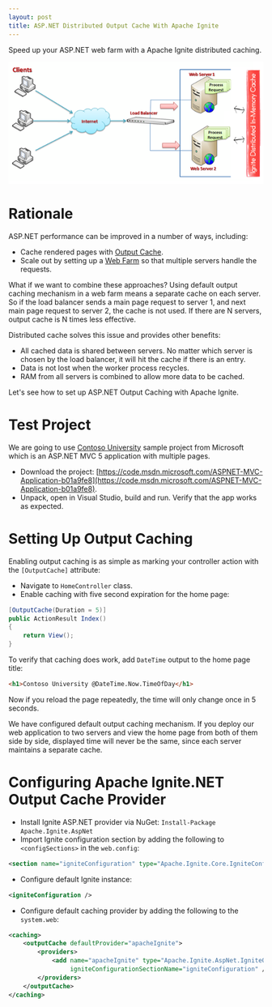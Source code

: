 ```yaml
---
layout: post
title: ASP.NET Distributed Output Cache With Apache Ignite
---
```


Speed up your ASP.NET web farm with a Apache Ignite distributed caching.

![ASP.NET Web Farm with Apache Ignite caching](../images/AspNet/web-farm.png)

# Rationale

ASP.NET performance can be improved in a number of ways, including:

* Cache rendered pages with [Output Cache](https://msdn.microsoft.com/en-us/library/ms178597.aspx).
* Scale out by setting up a [Web Farm](https://technet.microsoft.com/en-us/library/jj129543(v=ws.11).aspx) so that multiple servers handle the requests.

What if we want to combine these approaches? Using default output caching mechanism in a web farm means a separate cache on each server.
So if the load balancer sends a main page request to server 1, and next main page request to server 2, the cache is not used.
If there are N servers, output cache is N times less effective.

Distributed cache solves this issue and provides other benefits:

* All cached data is shared between servers. No matter which server is chosen by the load balancer, it will hit the cache if there is an entry.
* Data is not lost when the worker process recycles.
* RAM from all servers is combined to allow more data to be cached.

Let's see how to set up ASP.NET Output Caching with Apache Ignite.

# Test Project

We are going to use [Contoso University](https://code.msdn.microsoft.com/ASPNET-MVC-Application-b01a9fe8)
sample project from Microsoft which is an ASP.NET MVC 5 application with multiple pages.

* Download the project: [https://code.msdn.microsoft.com/ASPNET-MVC-Application-b01a9fe8](https://code.msdn.microsoft.com/ASPNET-MVC-Application-b01a9fe8).
* Unpack, open in Visual Studio, build and run. Verify that the app works as expected.

# Setting Up Output Caching

Enabling output caching is as simple as marking your controller action with the `[OutputCache]` attribute:

* Navigate to `HomeController` class.
* Enable caching with five second expiration for the home page:

```cs
[OutputCache(Duration = 5)]
public ActionResult Index()
{
    return View();
}
```

To verify that caching does work, add `DateTime` output to the home page title:

```html
<h1>Contoso University @DateTime.Now.TimeOfDay</h1>
```

Now if you reload the page repeatedly, the time will only change once in 5 seconds.

We have configured default output caching mechanism. If you deploy our web application to two servers and view the home page from both of them side by side,
displayed time will never be the same, since each server maintains a separate cache.

# Configuring Apache Ignite.NET Output Cache Provider

* Install Ignite ASP.NET provider via NuGet: `Install-Package Apache.Ignite.AspNet`
* Import Ignite configuration section by adding the following to `<configSections>` in the `web.config`:

```xml
<section name="igniteConfiguration" type="Apache.Ignite.Core.IgniteConfigurationSection, Apache.Ignite.Core" />
```

* Configure default Ignite instance:

```xml
<igniteConfiguration />
```

* Configure default caching provider by adding the following to the `system.web`:

```xml
<caching>
    <outputCache defaultProvider="apacheIgnite">
        <providers>
            <add name="apacheIgnite" type="Apache.Ignite.AspNet.IgniteOutputCacheProvider, Apache.Ignite.AspNet"
                 igniteConfigurationSectionName="igniteConfiguration" />
        </providers>
    </outputCache>
</caching>
```